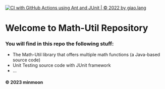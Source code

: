 [![CI with GitHub Actions using Ant and JUnit | © 2022 by giao.lang](https://github.com/ganbatteee/math-util/actions/workflows/ci-junit.yml/badge.svg)](https://github.com/ganbatteee/math-util/actions/workflows/ci-junit.yml)

# Welcome to Math-Util Repository
### You will find in this repo the following stuff:
* The Math-Util library that offers multiple math functions (a
Java-based source code)
* Unit Testing source code with JUnit framework
* ...


#### © 2023 minmoon